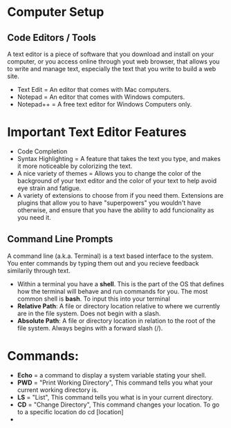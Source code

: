 # Computer Setup


## Code Editors / Tools

 A text editor is a piece of software that you download and install on your computer, or you access online through yout web browser, that allows you to write and manage text, especially the text that you write to build a web site.
 
 * Text Edit = An editor that comes with Mac computers.
 * Notepad = An editor that comes with Windows computers.
 * Notepad++ = A free text editor for Windows Computers only.

# Important Text Editor Features

- Code Completion
- Syntax Highlighting = A feature that takes the text you type, and makes it more noticeable by colorizing the text.
- A nice variety of themes = Allows you to change the color of the background of your text editor and the color of your text to help avoid eye strain and fatigue.
- A variety of extensions to choose from if you need them. Extensions are plugins that allow you to have "superpowers" you wouldn't have otherwise, and ensure that you have the ability to add funcionality as you need it.

## Command Line Prompts

A command line (a.k.a. Terminal) is a text based interface to the system. You enter commands by typing them out and you recieve feedback similarily through text.

- Within a terminal you have a **shell**. This is the part of the OS that defines how the terminal will behave and run commands for you. The most common shell is **bash**. To input this into your terminal 
- **Relative Path**: A file or directory location relative to where we currently are in the file system. Does not begin with a slash.
- **Absolute Path**: A file or directory location in relation to the root of the file system. Always begins with a forward slash (/).

# Commands:
- **Echo** = a command to display a system variable stating your shell.
- **PWD** = "Print Working Directory", This command tells you what your current working directory is.
- **LS** = "List", This command tells you what is in your current directory.
- **CD** = "Change Directory", This command changes your location. To go to a specific location do cd [location]
- 
